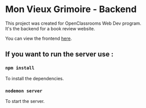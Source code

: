 # Mon Vieux Grimoire - Backend

This project was created for OpenClassrooms Web Dev program.\
It's the backend for a book review website.

You can view the frontend [here](https://github.com/OpenClassrooms-Student-Center/P7-Dev-Web-livres).

## If you want to run the server use :

### `npm install`
To install the dependencies.

### `nodemon server`
To start the server.

